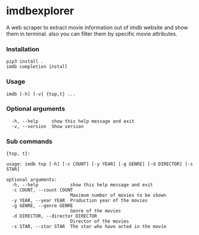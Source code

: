 # imdbexplorer

A web scraper to extract movie information out of imdb website
and show them in terminal.
also you can filter them by specific movie attributes.

### Installation
```
pip3 install .
imdb completion install
```

### Usage

```
imdb [-h] [-v] {top,t} ...
```

### Optional arguments
```
  -h, --help     show this help message and exit
  -v, --version  Show version
```

### Sub commands
```
{top, t}:

usage: imdb top [-h] [-c COUNT] [-y YEAR] [-g GENRE] [-d DIRECTOR] [-s STAR]

optional arguments:
  -h, --help            show this help message and exit
  -c COUNT, --count COUNT
                        Maximum number of movies to be shown
  -y YEAR, --year YEAR  Production year of the movies
  -g GENRE, --genre GENRE
                        Genre of the movies
  -d DIRECTOR, --director DIRECTOR
                        Director of the movies
  -s STAR, --star STAR  The star who have acted in the movie
```
